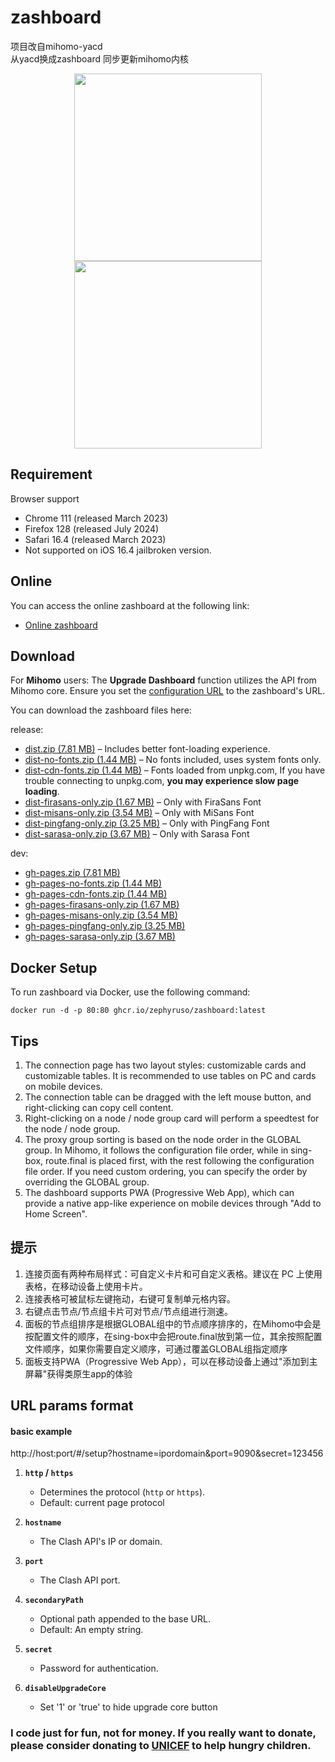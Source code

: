 # zashboard
项目改自mihomo-yacd  
从yacd换成zashboard  同步更新mihomo内核    
<p align="center">
  <img src="./readme/pc.png" height="300">
  <img src="./readme/mobile.png" height="300">
</p>

## **Requirement**

Browser support

- Chrome 111 (released March 2023)
- Firefox 128 (released July 2024)
- Safari 16.4 (released March 2023)
- Not supported on iOS 16.4 jailbroken version.

## **Online**

You can access the online zashboard at the following link:

- [Online zashboard](http://board.zash.run.place)

## **Download**

For **Mihomo** users:
The **Upgrade Dashboard** function utilizes the API from Mihomo core. Ensure you set the [configuration URL](https://wiki.metacubex.one/config/general/#_9) to the zashboard's URL.

You can download the zashboard files here:

release:

- [dist.zip (7.81 MB)](https://github.com/Zephyruso/zashboard/releases/latest/download/dist.zip) – Includes better font-loading experience.
- [dist-no-fonts.zip (1.44 MB)](https://github.com/Zephyruso/zashboard/releases/latest/download/dist-no-fonts.zip) – No fonts included, uses system fonts only.
- [dist-cdn-fonts.zip (1.44 MB)](https://github.com/Zephyruso/zashboard/releases/latest/download/dist-cdn-fonts.zip) – Fonts loaded from unpkg.com, If you have trouble connecting to unpkg.com, **you may experience slow page loading**.
- [dist-firasans-only.zip (1.67 MB)](https://github.com/Zephyruso/zashboard/releases/latest/download/dist-firasans-only.zip) – Only with FiraSans Font
- [dist-misans-only.zip (3.54 MB)](https://github.com/Zephyruso/zashboard/releases/latest/download/dist-misans-only.zip) – Only with MiSans Font
- [dist-pingfang-only.zip (3.25 MB)](https://github.com/Zephyruso/zashboard/releases/latest/download/dist-pingfang-only.zip) – Only with PingFang Font
- [dist-sarasa-only.zip (3.67 MB)](https://github.com/Zephyruso/zashboard/releases/latest/download/dist-sarasa-only.zip) – Only with Sarasa Font

dev:

- [gh-pages.zip (7.81 MB)](https://github.com/Zephyruso/zashboard/archive/refs/heads/gh-pages.zip)
- [gh-pages-no-fonts.zip (1.44 MB)](https://github.com/Zephyruso/zashboard/archive/refs/heads/gh-pages-no-fonts.zip)
- [gh-pages-cdn-fonts.zip (1.44 MB)](https://github.com/Zephyruso/zashboard/archive/refs/heads/gh-pages-cdn-fonts.zip)
- [gh-pages-firasans-only.zip (1.67 MB)](https://github.com/Zephyruso/zashboard/archive/refs/heads/gh-pages-firasans-only.zip)
- [gh-pages-misans-only.zip (3.54 MB)](https://github.com/Zephyruso/zashboard/archive/refs/heads/gh-pages-misans-only.zip)
- [gh-pages-pingfang-only.zip (3.25 MB)](https://github.com/Zephyruso/zashboard/archive/refs/heads/gh-pages-pingfang-only.zip)
- [gh-pages-sarasa-only.zip (3.67 MB)](https://github.com/Zephyruso/zashboard/archive/refs/heads/gh-pages-sarasa-only.zip)

## **Docker Setup**

To run zashboard via Docker, use the following command:

```
docker run -d -p 80:80 ghcr.io/zephyruso/zashboard:latest
```

## Tips

1. The connection page has two layout styles: customizable cards and customizable tables. It is recommended to use tables on PC and cards on mobile devices.
2. The connection table can be dragged with the left mouse button, and right-clicking can copy cell content.
3. Right-clicking on a node / node group card will perform a speedtest for the node / node group.
4. The proxy group sorting is based on the node order in the GLOBAL group. In Mihomo, it follows the configuration file order, while in sing-box, route.final is placed first, with the rest following the configuration file order. If you need custom ordering, you can specify the order by overriding the GLOBAL group.
5. The dashboard supports PWA (Progressive Web App), which can provide a native app-like experience on mobile devices through "Add to Home Screen".

## 提示

1. 连接页面有两种布局样式：可自定义卡片和可自定义表格。建议在 PC 上使用表格，在移动设备上使用卡片。
2. 连接表格可被鼠标左键拖动，右键可复制单元格内容。
3. 右键点击节点/节点组卡片可对节点/节点组进行测速。
4. 面板的节点组排序是根据GLOBAL组中的节点顺序排序的，在Mihomo中会是按配置文件的顺序，在sing-box中会把route.final放到第一位，其余按照配置文件顺序，如果你需要自定义顺序，可通过覆盖GLOBAL组指定顺序
5. 面板支持PWA（Progressive Web App），可以在移动设备上通过"添加到主屏幕"获得类原生app的体验

## URL params format

#### basic example

http://host:port/#/setup?hostname=ipordomain&port=9090&secret=123456

1. **`http` / `https`**
   - Determines the protocol (`http` or `https`).
   - Default: current page protocol

2. **`hostname`**
   - The Clash API's IP or domain.

3. **`port`**
   - The Clash API port.

4. **`secondaryPath`**
   - Optional path appended to the base URL.
   - Default: An empty string.

5. **`secret`**
   - Password for authentication.

6. **`disableUpgradeCore`**
   - Set '1' or 'true' to hide upgrade core button

### I code just for fun, not for money. If you really want to donate, please consider donating to [UNICEF](https://www.unicef.org/) to help hungry children.
